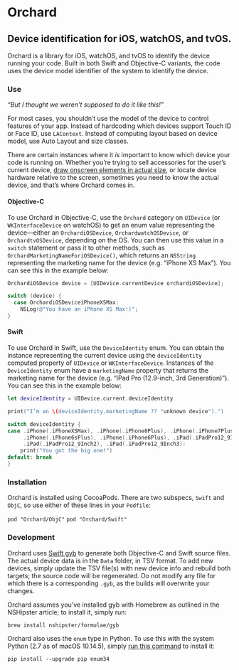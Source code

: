 #  Orchard
## Device identification for iOS, watchOS, and tvOS.

Orchard is a library for iOS, watchOS, and tvOS to identify the device running your
code. Built in both Swift and Objective-C variants, the code uses the device model
identifier of the system to identify the device.

### Use

_“But I thought we weren’t supposed to do it like this!”_

For most cases, you shouldn’t use the model of the device to control features of
your app. Instead of hardcoding which devices support Touch ID or Face ID, use
`LAContext`. Instead of computing layout based on device model, use Auto Layout and
size classes.

There are certain instances where it _is_ important to know which device your code
is running on. Whether you’re trying to sell accessories for the user’s current
device, [draw onscreen elements in actual size][1], or locate device hardware
relative to the screen, sometimes you need to know the actual device, and that’s
where Orchard comes in.

[1]: https://github.com/detroit-labs/IRLSize

#### Objective-C

To use Orchard in Objective-C, use the `Orchard` category on `UIDevice` (or
`WKInterfaceDevice` on watchOS) to get an enum value representing the device—either
an `OrchardiOSDevice`, `OrchardwatchOSDevice`, or `OrchardtvOSDevice`, depending on
the OS. You can then use this value in a `switch` statement or pass it to other
methods, such as `OrchardMarketingNameForiOSDevice()`, which returns an `NSString`
representing the marketing name for the device (e.g. “iPhone XS Max”). You can see
this in the example below:

```Objective-C
OrchardiOSDevice device = [UIDevice.currentDevice orchardiOSDevice];

switch (device) {
  case OrchardiOSDeviceiPhoneXSMax:
    NSLog(@"You have an iPhone XS Max!)";
}
```

#### Swift

To use Orchard in Swift, use the `DeviceIdentity` enum. You can obtain the instance
representing the current device using the `deviceIdentity` computed property of
`UIDevice` or `WKInterfaceDevice`. Instances of the `DeviceIdentity` enum have a
`marketingName` property that returns the marketing name for the device (e.g. “iPad
Pro (12.9-inch, 3rd Generation)”). You can see this in the example below:

```Swift
let deviceIdentity = UIDevice.current.deviceIdentity

print("I’m an \(deviceIdentity.marketingName ?? "unknown device").")

switch deviceIdentity {
case .iPhone(.iPhoneXSMax), .iPhone(.iPhone8Plus), .iPhone(.iPhone7Plus),
     .iPhone(.iPhone6sPlus), .iPhone(.iPhone6Plus), .iPad(.iPadPro12_9Inch),
     .iPad(.iPadPro12_9Inch2), .iPad(.iPadPro12_9Inch3):
    print("You got the big one!")
default: break
}
```

### Installation

Orchard is installed using CocoaPods. There are two subspecs, `Swift` and `ObjC`, so
use either of these lines in your `Podfile`:

`pod "Orchard/ObjC"`
`pod "Orchard/Swift"`

### Development

Orchard uses [Swift gyb][2] to generate both Objective-C and Swift source files. The
actual device data is in the `Data` folder, in TSV format. To add new devices,
simply update the TSV file(s) with new device info and rebuild both targets; the
source code will be regenerated. Do not modify any file for which there is a
corresponding `.gyb`, as the builds will overwrite your changes.

Orchard assumes you’ve installed gyb with Homebrew as outlined in the NSHipster
article; to install it, simply run:

```Shell
brew install nshipster/formulae/gyb
```

Orchard also uses the `enum` type in Python. To use this with the system Python (2.7
as of macOS 10.14.5), simply [run this command][3] to install it:

```Shell
pip install --upgrade pip enum34
```

[2]: https://nshipster.com/swift-gyb/
[3]: https://stackoverflow.com/questions/26828206/importerror-no-module-named-enum
